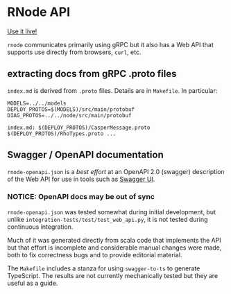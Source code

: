 # RNode API
[Use it live!](https://developer.rchain.coop/rnode-api)

`rnode` communicates primarily using gRPC but
it also has a Web API that supports use directly from browsers, `curl`, etc.

## extracting docs from gRPC .proto files

`index.md` is derived from `.proto` files. Details are in `Makefile`.
In particular:

```
MODELS=../../models
DEPLOY_PROTOS=$(MODELS)/src/main/protobuf
DIAG_PROTOS=../../node/src/main/protobuf

index.md: $(DEPLOY_PROTOS)/CasperMessage.proto $(DEPLOY_PROTOS)/RhoTypes.proto ...
```

## Swagger / OpenAPI documentation

`rnode-openapi.json` is a _best effort_ at an OpenAPI 2.0 (swagger) description
of the Web API for use in tools such as [Swagger UI](https://petstore.swagger.io/).

### NOTICE: OpenAPI docs may be out of sync

`rnode-openapi.json` was tested somewhat during initial development, but
unlike `integration-tests/test/test_web_api.py`, it is not
tested during continuous integration.

Much of it was generated directly from scala code that implements the API
but that effort is incomplete and considerable manual changes were made,
both to fix correctness bugs and to provide editorial material.

The `Makefile` includes a stanza for using `swagger-to-ts` to generate TypeScript.
The results are not currently mechanically tested but they are useful as a guide.
